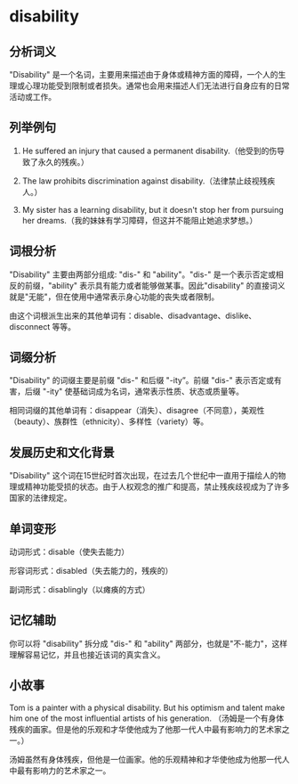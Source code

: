 # disability

## 分析词义

  

"Disability" 是一个名词，主要用来描述由于身体或精神方面的障碍，一个人的生理或心理功能受到限制或者损失。通常也会用来描述人们无法进行自身应有的日常活动或工作。

  

## 列举例句

  

1.  He suffered an injury that caused a permanent disability.（他受到的伤导致了永久的残疾。）
    
      
    
2.  The law prohibits discrimination against disability.（法律禁止歧视残疾人。）
    
      
    
3.  My sister has a learning disability, but it doesn't stop her from pursuing her dreams.（我的妹妹有学习障碍，但这并不能阻止她追求梦想。）
    
      
    

  

## 词根分析

  

"Disability" 主要由两部分组成: "dis-" 和 "ability"。"dis-" 是一个表示否定或相反的前缀，"ability" 表示具有能力或者能够做某事。因此"disability" 的直接词义就是"无能"，但在使用中通常表示身心功能的丧失或者限制。

  

由这个词根派生出来的其他单词有：disable、disadvantage、dislike、disconnect 等等。

  

## 词缀分析

  

"Disability" 的词缀主要是前缀 "dis-" 和后缀 "-ity”。前缀 "dis-" 表示否定或有害，后缀 "-ity" 使基础词成为名词，通常表示性质、状态或质量等。

  

相同词缀的其他单词有：disappear（消失）、disagree（不同意），美观性（beauty）、族群性（ethnicity）、多样性（variety）等。

  

## 发展历史和文化背景

  

"Disability" 这个词在15世纪时首次出现，在过去几个世纪中一直用于描绘人的物理或精神功能受损的状态。由于人权观念的推广和提高，禁止残疾歧视成为了许多国家的法律规定。

  

## 单词变形

  

动词形式：disable（使失去能力）

  

形容词形式：disabled（失去能力的，残疾的）

  

副词形式：disablingly（以瘫痪的方式）

  

## 记忆辅助

  

你可以将 "disability" 拆分成 "dis-" 和 "ability" 两部分，也就是"不-能力"，这样理解容易记忆，并且也接近该词的真实含义。

  

## 小故事

  

Tom is a painter with a physical disability. But his optimism and talent make him one of the most influential artists of his generation. （汤姆是一个有身体残疾的画家。但是他的乐观和才华使他成为了他那一代人中最有影响力的艺术家之一。）

  

汤姆虽然有身体残疾，但他是一位画家。他的乐观精神和才华使他成为他那一代人中最有影响力的艺术家之一。

